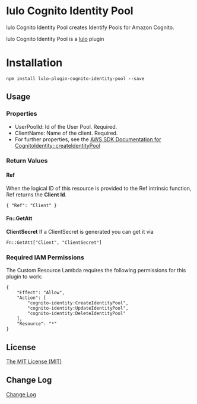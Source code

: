 # lulo Cognito Identity Pool

lulo Cognito Identity Pool creates Identify Pools for Amazon Cognito.

lulo Cognito Identity Pool is a [lulo](https://github.com/carlnordenfelt/lulo) plugin

# Installation
```
npm install lulo-plugin-cognito-identity-pool --save
```

## Usage
### Properties
* UserPoolId: Id of the User Pool. Required.
* ClientName: Name of the client. Required.
* For further properties, see the [AWS SDK Documentation for CognitoIdentity::createIdentityPool](http://docs.aws.amazon.com/AWSJavaScriptSDK/latest/AWS/CognitoIdentity.html#createIdentityPool-property)

### Return Values

#### Ref
When the logical ID of this resource is provided to the Ref intrinsic function, Ref returns the **Client Id**.

`{ "Ref": "Client" }`

#### Fn::GetAtt

**ClientSecret** If a ClientSecret is generated you can get it via

`Fn::GetAtt["Client", "ClientSecret"]`

### Required IAM Permissions
The Custom Resource Lambda requires the following permissions for this plugin to work:
```
{
    "Effect": "Allow",
    "Action": [
        "cognito-identity:CreateIdentityPool",
        "cognito-identity:UpdateIdentityPool",
        "cognito-identity:DeleteIdentityPool"
    ],
    "Resource": "*"
}
```

## License
[The MIT License (MIT)](/LICENSE)

## Change Log
[Change Log](/CHANGELOG.md)
